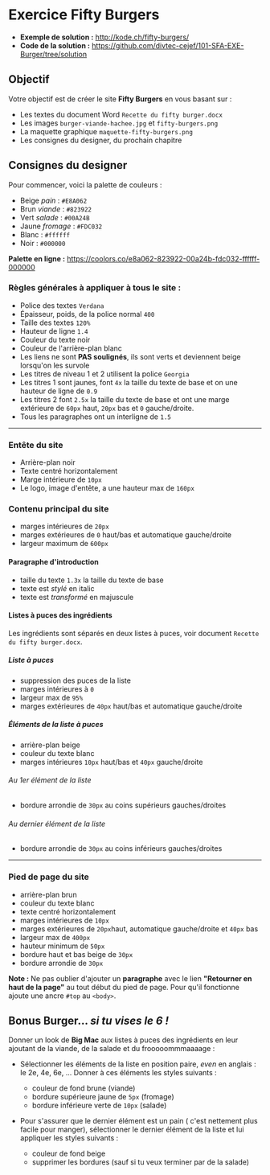 # Exercice Fifty Burgers

  * **Exemple de solution :** http://kode.ch/fifty-burgers/
  * **Code de la solution :** https://github.com/divtec-cejef/101-SFA-EXE-Burger/tree/solution

## Objectif
Votre objectif est de créer le site **Fifty Burgers** 
en vous basant sur :

* Les textes du document Word `Recette du fifty burger.docx`
* Les images `burger-viande-hachee.jpg` et `fifty-burgers.png`
* La maquette graphique `maquette-fifty-burgers.png`
* Les consignes du designer, du prochain chapitre

## Consignes du designer
Pour commencer, voici la palette de couleurs :

* Beige _pain_ : `#E8A062`
* Brun _viande_ : `#823922`
* Vert _salade_ : `#00A24B`
* Jaune _fromage_ : `#FDC032`
* Blanc : `#ffffff`
* Noir : `#000000`

**Palette en ligne :** https://coolors.co/e8a062-823922-00a24b-fdc032-ffffff-000000

### Règles générales à appliquer à tous le site :
* Police des textes `Verdana`
* Épaisseur, poids, de la police normal `400`
* Taille des textes `120%`
* Hauteur de ligne `1.4`
* Couleur du texte noir
* Couleur de l'arrière-plan blanc
* Les liens ne sont **PAS soulignés**,
  ils sont verts et deviennent beige lorsqu'on les survole
* Les titres de niveau 1 et 2 utilisent la police `Georgia`
* Les titres 1 sont jaunes, font `4x` la taille du texte de base
  et on une hauteur de ligne de `0.9`
* Les titres 2 font `2.5x` la taille du texte de base
  et ont une marge extérieure de
  `60px` haut,
  `20px` bas et
  `0` gauche/droite. 
* Tous les paragraphes ont un interligne de `1.5`

---
### Entête du site
* Arrière-plan noir
* Texte centré horizontalement
* Marge intérieure de `10px`
* Le logo, image d'entête, a une hauteur max de `160px`

### Contenu principal du site
* marges intérieures de `20px`
* marges extérieures de `0` haut/bas
  et automatique gauche/droite
* largeur maximum de `600px`

#### Paragraphe d'introduction
* taille du texte `1.3x` la taille du texte de base
* texte est _stylé_ en italic
* texte est _transformé_ en majuscule

#### Listes à puces des ingrédients
Les ingrédients sont séparés en deux listes à puces,
voir document `Recette du fifty burger.docx`.

##### Liste à puces
* suppression des puces de la liste
* marges intérieures à `0`
* largeur max de `95%`
* marges extérieures de `40px` haut/bas et
  automatique gauche/droite

##### Éléments de la liste à puces
* arrière-plan beige
* couleur du texte blanc
* marges intérieures `10px` haut/bas et `40px` gauche/droite

###### Au 1er élément de la liste
* bordure arrondie de `30px` au coins supérieurs gauches/droites

###### Au dernier élément de la liste
* bordure arrondie de `30px` au coins inférieurs gauches/droites

---
### Pied de page du site
* arrière-plan brun
* couleur du texte blanc
* texte centré horizontalement
* marges intérieures de `10px`
* marges extérieures de
  `20px`haut,
  automatique gauche/droite et
  `40px` bas
* largeur max de `400px`
* hauteur minimum de `50px`
* bordure haut et bas beige de `30px`
* bordure arrondie de `30px`

**Note :** Ne pas oublier d'ajouter un **paragraphe** avec le lien **"Retourner en haut de la page"**
au tout début du pied de page. Pour qu'il fonctionne ajoute une ancre `#top` au `<body>`.

## Bonus Burger... _si tu vises le 6 !_

Donner un look de **Big Mac** aux listes à puces des ingrédients
en leur ajoutant de la viande, de la salade et du frooooommmaaaage :

* Sélectionner les éléments de la liste
  en position paire, _even_ en anglais : le 2e, 4e, 6e, ... 
  Donner à ces éléments les styles suivants :
  * couleur de fond brune (viande)
  * bordure supérieure jaune de `5px` (fromage)
  * bordure inférieure verte de `10px` (salade)
  
* Pour s'assurer que le dernier élément est un pain
  ( c'est nettement plus facile pour manger),
  sélectionner le dernier élément de la liste
  et lui appliquer les styles suivants :
  * couleur de fond beige
  * supprimer les bordures (sauf si tu veux terminer par de la salade)
  
